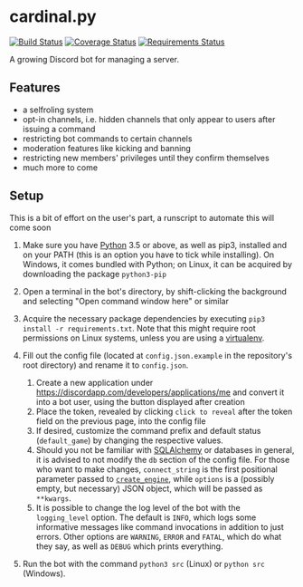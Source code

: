 # cardinal.py

[![Build Status](https://travis-ci.org/FallenWarrior2k/cardinal.py.svg?branch=master)](https://travis-ci.org/FallenWarrior2k/cardinal.py)
[![Coverage Status](https://coveralls.io/repos/github/FallenWarrior2k/cardinal.py/badge.svg?branch=master)](https://coveralls.io/github/FallenWarrior2k/cardinal.py?branch=master)
[![Requirements Status](https://requires.io/github/FallenWarrior2k/cardinal.py/requirements.svg?branch=master)](https://requires.io/github/FallenWarrior2k/cardinal.py/requirements/?branch=master)

A growing Discord bot for managing a server.

## Features

- a selfroling system
- opt-in channels, i.e. hidden channels that only appear to users after issuing a command
- restricting bot commands to certain channels
- moderation features like kicking and banning
- restricting new members' privileges until they confirm themselves
- much more to come

## Setup

This is a bit of effort on the user's part, a runscript to automate this will come soon

1. Make sure you have [Python](https://www.python.org/downloads/) 3.5 or above, as well as pip3, installed and on your PATH (this is an option you have to tick while installing). 
On Windows, it comes bundled with Python; on Linux, it can be acquired by downloading the package `python3-pip`
2. Open a terminal in the bot's directory, by shift-clicking the background and selecting "Open command window here" or similar
3. Acquire the necessary package dependencies by executing `pip3 install -r requirements.txt`.
Note that this might require root permissions on Linux systems, unless you are using a [virtualenv](https://virtualenv.pypa.io/).
4. Fill out the config file (located at `config.json.example` in the repository's root directory) and rename it to `config.json`.  

    1. Create a new application under https://discordapp.com/developers/applications/me and convert it into a bot user, using the button displayed after creation
    2. Place the token, revealed by clicking `click to reveal` after the token field on the previous page, into the config file
    3. If desired, customize the command prefix and default status (`default_game`) by changing the respective values.
    4. Should you not be familiar with [SQLAlchemy](https://www.sqlalchemy.org/) or databases in general,
    it is advised to not modify the `db` section of the config file.
    For those who want to make changes, `connect_string` is the first positional parameter passed to 
    [`create_engine`](http://docs.sqlalchemy.org/en/latest/core/engines.html?highlight=create_engine#sqlalchemy.create_engine),
    while `options` is a (possibly empty, but necessary) JSON object, which will be passed as `**kwargs`.
    5. It is possible to change the log level of the bot with the `logging_level` option. The default is `INFO`,
    which logs some informative messages like command invocations in addition to just errors.
    Other options are `WARNING`, `ERROR` and `FATAL`, which do what they say, as well as `DEBUG` which prints everything.
  
5. Run the bot with the command `python3 src` (Linux) or `python src` (Windows).
